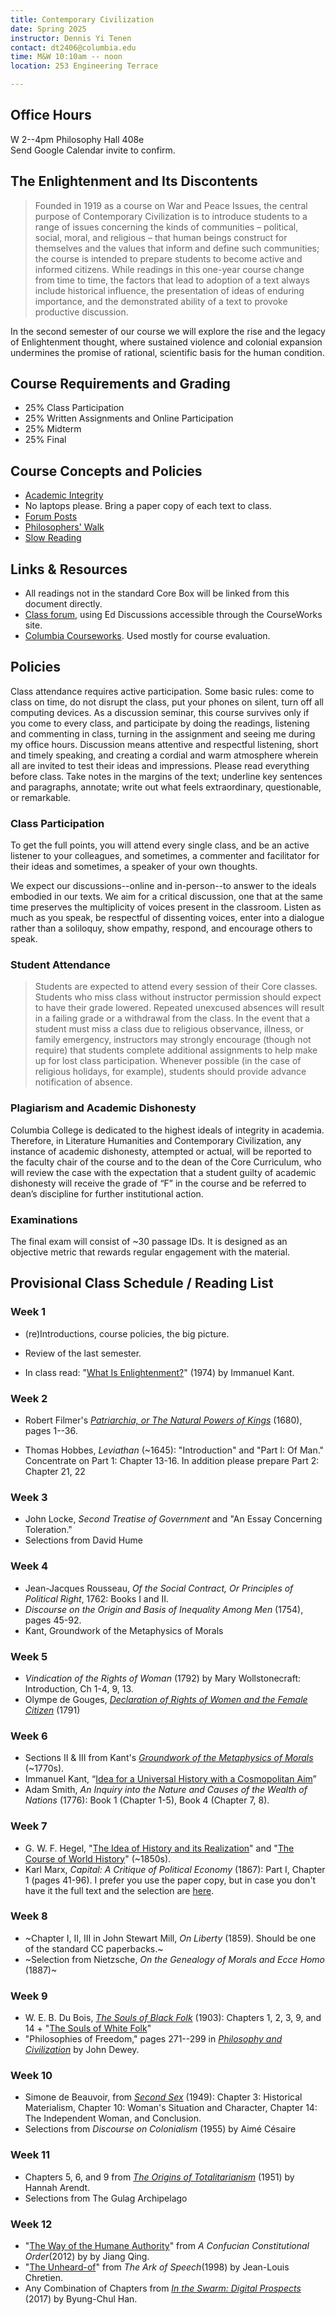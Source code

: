 ```yaml
---
title: Contemporary Civilization
date: Spring 2025
instructor: Dennis Yi Tenen
contact: dt2406@columbia.edu
time: M&W 10:10am -- noon
location: 253 Engineering Terrace

---
```


## Office Hours
W 2--4pm Philosophy Hall 408e  
Send Google Calendar invite to confirm.

## The Enlightenment and Its Discontents

> Founded in 1919 as a course on War and Peace Issues, the central purpose of
> Contemporary Civilization is to introduce students to a range of issues
> concerning the kinds of communities – political, social, moral, and
> religious – that human beings construct for themselves and the values that
> inform and define such communities; the course is intended to prepare
> students to become active and informed citizens. While readings in this
> one-year course change from time to time, the factors that lead to adoption
> of a text always include historical influence, the presentation of ideas of
> enduring importance, and the demonstrated ability of a text to provoke
> productive discussion.

In the second semester of our course we will explore the rise and the legacy
of Enlightenment thought, where sustained violence and colonial expansion
undermines the promise of rational, scientific basis for the human condition.

## Course Requirements and Grading

* 25% Class Participation  
* 25% Written Assignments and Online Participation  
* 25% Midterm  
* 25% Final  

## Course Concepts and Policies

* [Academic Integrity](https://github.com/denten-courses/teaching-concepts/blob/master/academic-integrity.md)
* No laptops please. Bring a paper copy of each text to class. 
* [Forum Posts](https://github.com/denten-courses/teaching-concepts/blob/master/forum-posts.md)
* [Philosophers' Walk](https://github.com/denten-courses/teaching-concepts/blob/master/philosophers-walk.md)
* [Slow Reading](https://github.com/denten-courses/teaching-concepts/blob/master/slow-reading.md)

## Links & Resources

* All readings not in the standard Core Box will be linked from this document
directly.
* [Class forum](https://edstem.org/us/courses/14056/discussion/), using Ed Discussions
accessible through the CourseWorks site.
* [Columbia
Courseworks](https://courseworks2.columbia.edu/courses/83147).
Used mostly for course evaluation.

## Policies

Class attendance requires active participation. Some basic rules: come to class on time,
do not disrupt the class, put your phones on silent, turn off all computing devices. As a
discussion seminar, this course survives only if you come to every class, and participate
by doing the readings, listening and commenting in class, turning in the assignment and
seeing me during my office hours. Discussion means attentive and respectful listening,
short and timely speaking, and creating a cordial and warm atmosphere wherein all are
invited to test their ideas and impressions. Please read everything before class. Take
notes in the margins of the text; underline key sentences and paragraphs, annotate; write
out what feels extraordinary, questionable, or remarkable.

### Class Participation

To get the full points, you will attend every single class, and be an active listener to your
colleagues, and sometimes, a commenter and facilitator for their ideas and sometimes, a speaker
of your own thoughts.

We expect our discussions--online and in-person--to answer to the ideals embodied in our texts.
We aim for a critical discussion, one that at the same time preserves the multiplicity of
voices present in the classroom. Listen as much as you speak, be respectful of dissenting
voices, enter into a dialogue rather than a soliloquy, show empathy, respond, and encourage
others to speak.

### Student Attendance

> Students are expected to attend every session of their Core classes. Students
who miss class without instructor permission should expect to have their grade lowered.
Repeated unexcused absences will result in a failing grade or a withdrawal from the class.
In the event that a student must miss a class due to religious observance, illness, or
family emergency, instructors may strongly encourage (though not require) that students
complete additional assignments to help make up for lost class participation. Whenever
possible (in the case of religious holidays, for example), students should provide advance
notification of absence.

### Plagiarism and Academic Dishonesty

Columbia College is dedicated to the highest ideals of integrity in academia.  Therefore,
in Literature Humanities and Contemporary Civilization, any instance of academic
dishonesty, attempted or actual, will be reported to the faculty chair of the course and
to the dean of the Core Curriculum, who will review the case with the expectation that a
student guilty of academic dishonesty will receive the grade of “F” in the course and be
referred to dean’s discipline for further institutional action.

### Examinations

The final exam will consist of ~30 passage IDs. It is designed as an objective
metric that rewards regular engagement with the material.

## Provisional Class Schedule / Reading List

### Week 1

- (re)Introductions, course policies, the big picture.
- Review of the last semester.
- In class read: "[What Is Enlightenment?][01]" (1974) by Immanuel Kant.

  [01]: https://www.nypl.org/sites/default/files/kant_whatisenlightenment.pdf

### Week 2

- Robert Filmer's [*Patriarchia, or The Natural Powers of Kings*][02] (1680), pages 1--36.
- Thomas Hobbes, *Leviathan* (~1645): "Introduction" and "Part I: Of Man." Concentrate on Part 1: Chapter 13-16. In addition please prepare Part 2: Chapter 21, 22

  [02]: https://drive.google.com/file/d/148Fe7NtS_4aip_HtdVzeU86kiR46NE-U/view?usp=sharing

  

### Week 3

- John Locke, *Second Treatise of Government* and "An Essay Concerning Toleration."
- Selections from David Hume

### Week 4

- Jean-Jacques Rousseau, *Of the Social Contract, Or Principles of Political Right*, 1762:
  Books I and II.
- *Discourse on the Origin and Basis of Inequality Among Men* (1754), pages 45-92.
- Kant, Groundwork of the Metaphysics of Morals

### Week 5

- *Vindication of the Rights of Woman* (1792) by Mary Wollstonecraft: Introduction, Ch 1-4, 9, 13.
- Olympe de Gouges, [*Declaration of Rights of Women and the Female Citizen*][602] (1791)

[402]:https://archive.org/download/historicalmoralv00woll/historicalmoralv00woll.pdf
[401]: https://oll.libertyfund.org/sources/1327-facsimile-pdf-burke-select-works-of-edmund-burke-vol-2/download
[402]: https://courseworks2.columbia.edu/courses/143944/files?preview=13538172

### Week 6

  - Sections II & III from Kant's [*Groundwork of the Metaphysics of Morals*][61] (~1770s).
  - Immanuel Kant, “[Idea for a Universal History with a Cosmopolitan Aim][62]”
  - Adam Smith, *An Inquiry into the Nature and Causes of the Wealth of Nations* (1776): Book 1
  (Chapter 1-5), Book 4 (Chapter 7, 8).

[61]: https://courseworks2.columbia.edu/courses/189092/files?preview=20086726
[62]: https://courseworks2.columbia.edu/courses/189092/files?preview=20086595

### Week 7

 - G. W. F. Hegel, "[The Idea of History and its
  Realization](https://www.marxists.org/reference/archive/hegel/works/hi/introduction.htm)"
  and "[The Course of World
  History](https://www.marxists.org/reference/archive/hegel/works/hi/introduction.htm)" (~1850s).
- Karl Marx, *Capital: A Critique of Political Economy* (1867): Part I, Chapter 1 (pages
  41-96). I prefer you use the paper copy, but in case you don't have it the full text and the
selection are [here][81].

[81]: https://drive.google.com/drive/folders/1h0SPClwWiPkzu1OXOP4UwnlroW6_TAP9?usp=sharing
[82]: https://archive.org/download/in.ernet.dli.2015.233884/2015.233884.The-Division_text.pdf
[83]: https://courseworks2.columbia.edu/courses/93768/files?preview=7549650
[84]: https://courseworks2.columbia.edu/courses/93768/files?preview=7574209

[261]: http://www.inp.uw.edu.pl/mdsie/Political_Thought/Kant%20-%20groundwork%20for%20the%20metaphysics%20of%20morals%20with%20essays.pdf
[262]: https://courseworks2.columbia.edu/courses/93768/files?preview=7158131
[602]: https://www-jstor-org.ezproxy.cul.columbia.edu/stable/j.ctt19b9jvh.24?seq=1#metadata_info_tab_contents
    
### Week 8

  - ~Chapter I, II, III in John Stewart Mill, *On Liberty* (1859). Should be one of the
  standard CC paperbacks.~
  - ~Selection from Nietzsche, *On the Genealogy of Morals and Ecce Homo* (1887)~

[701]: https://doi-org.ezproxy.cul.columbia.edu/10.1017/CBO9781139149785
[702]: http://oll.libertyfund.org/titles/mill-the-collected-works-of-john-stuart-mill-volume-xxx-writings-on-india
[703]: https://www.marxists.org/reference/archive/kropotkin-peter/1902/mutual-aid/ch07.htm
[704]: https://courseworks2.columbia.edu/courses/93768/files?preview=7478777
[705]: https://oll.libertyfund.org/title/bentham-an-introduction-to-the-principles-of-morals-and-legislation

### Week 9

- W. E. B. Du Bois, [*The Souls of Black Folk*][902] (1903): Chapters 1, 2, 3, 9, and 14 + "[The
Souls of White Folk][905]"
- "Philosophies of Freedom," pages 271--299 in [*Philosophy and Civilization*][906] by
  John Dewey.

[91]: https://archive.org/download/mindofprimitivem031738mbp/mindofprimitivem031738mbp.pdf
[902]: https://archive.org/download/cu31924024920492/cu31924024920492.pdf
[93]: https://courseworks2.columbia.edu/courses/122416/files 
[94]: https://archive.org/download/in.ernet.dli.2015.190550/2015.190550.The-Public-And-Its-Problemms_text.pdf
[905]: https://www.google.com/url?sa=t&rct=j&q=&esrc=s&source=web&cd=&ved=2ahUKEwjai7en9OfvAhU1MlkFHVHRBk8QFjAAegQIAxAD&url=http%3A%2F%2Fwww.loa.org%2Fimages%2Fpdf%2FDu_Bois_White_Folk.pdf&usg=AOvVaw2Eq4esYzDBZHazJ6gr07eQ
[906]: https://courseworks2.columbia.edu/courses/189092/files?preview=20402796

### Week 10

- Simone de Beauvoir, from [*Second Sex*][1104] (1949): Chapter 3: Historical Materialism, Chapter 10:
  Woman's Situation and Character, Chapter 14: The Independent Woman, and Conclusion.
- Selections from *Discourse on Colonialism* (1955) by Aimé Césaire

[1101]: https://archive.org/download/nationalism00tagorich/nationalism00tagorich_bw.pdf
[1102]: https://courseworks2.columbia.edu/files/7692254/download?download_frd=1
[1103]: https://courseworks2.columbia.edu/files/7691393/download?download_frd=1
[1104]: https://courseworks2.columbia.edu/courses/122416/files?preview=10924286
[1105]: https://courseworks2.columbia.edu/courses/189092/files

### Week 11

- Chapters 5, 6, and 9 from [*The Origins of Totalitarianism*][1201] (1951) by Hannah Arendt.
- Selections from The Gulag Archipelago

[1201]: https://courseworks2.columbia.edu/courses/189092/files?preview=20547285
[1202]: https://courseworks2.columbia.edu/courses/189092/files?preview=20547284
[1203]: https://courseworks2.columbia.edu/courses/93768/files?preview=7691600
[1204xx]: https://courseworks2.columbia.edu/courses/189092/files?preview=20617212

### Week 12

- "[The Way of the Humane Authority][1302]" from _A Confucian Constitutional Order_(2012) by by Jiang Qing.
- "[The Unheard-of][1303]" from _The Ark of Speech_(1998) by Jean-Louis Chretien.
- Any Combination of Chapters from [*In the Swarm: Digital Prospects*][1301] (2017) by Byung-Chul Han.
  

[1301]: https://courseworks2.columbia.edu/courses/189092/files?preview=20636457
[1302]: https://courseworks2.columbia.edu/courses/189092/files?preview=20636996
[1303]: https://courseworks2.columbia.edu/courses/189092/files?preview=20637149

